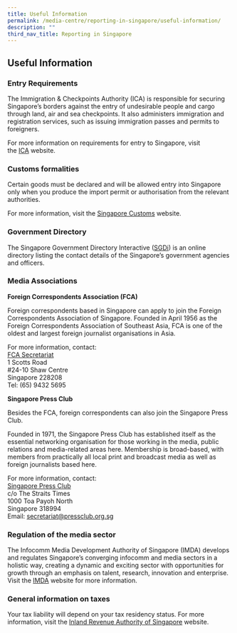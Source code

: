 ```yaml
---
title: Useful Information
permalink: /media-centre/reporting-in-singapore/useful-information/
description: ""
third_nav_title: Reporting in Singapore
---
```


Useful Information
------------------
### Entry Requirements

The Immigration & Checkpoints Authority (ICA) is responsible for securing Singapore’s borders against the entry of undesirable people and cargo through land, air and sea checkpoints. It also administers immigration and registration services, such as issuing immigration passes and permits to foreigners.  
  
For more information on requirements for entry to Singapore, visit the [ICA](https://www.ica.gov.sg/) website.

### Customs formalities

Certain goods must be declared and will be allowed entry into Singapore only when you produce the import permit or authorisation from the relevant authorities.    
  
For more information, visit the [Singapore Customs](https://www.customs.gov.sg/individuals/going-through-customs/arrivals) website.

### Government Directory

The Singapore Government Directory Interactive ([SGDi](http://www.sgdi.gov.sg/)) is an online directory listing the contact details of the Singapore’s government agencies and officers.

### Media Associations

**Foreign Correspondents Association (FCA)**  
  
Foreign correspondents based in Singapore can apply to join the Foreign Correspondents Association of Singapore. Founded in April 1956 as the Foreign Correspondents Association of Southeast Asia, FCA is one of the oldest and largest foreign journalist organisations in Asia.    
  
For more information, contact:  
[FCA Secretariat](https://www.fcasingapore.com/index.php?action=displayHistory)   
1 Scotts Road  
#24-10 Shaw Centre  
Singapore 228208  
Tel: (65) 9432 5695  

**Singapore Press Club**  
  
Besides the FCA, foreign correspondents can also join the Singapore Press Club.  
  
Founded in 1971, the Singapore Press Club has established itself as the essential networking organisation for those working in the media, public relations and media-related areas here. Membership is broad-based, with members from practically all local print and broadcast media as well as foreign journalists based here.  
  
For more information, contact:   
[Singapore Press Club](https://www.pressclub.org.sg/)   
c/o The Straits Times  
1000 Toa Payoh North  
Singapore 318994  
Email: [secretariat@pressclub.org.sg](mailto:secretariat@pressclub.org.sg)

### Regulation of the media sector

The Infocomm Media Development Authority of Singapore (IMDA) develops and regulates Singapore’s converging infocomm and media sectors in a holistic way, creating a dynamic and exciting sector with opportunities for growth through an emphasis on talent, research, innovation and enterprise.  
Visit the [IMDA](https://www.imda.gov.sg/) website for more information.

### General information on taxes

Your tax liability will depend on your tax residency status. For more information, visit the [Inland Revenue Authority of Singapore](https://www.iras.gov.sg/) website.